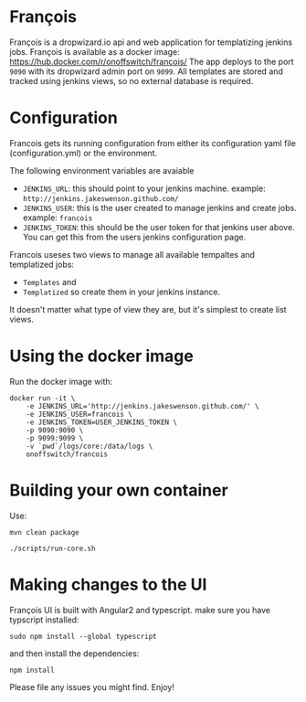 François
=====

François is a dropwizard.io api and web application for templatizing jenkins jobs. François is available as a docker image: https://hub.docker.com/r/onoffswitch/francois/
The app deploys to the port `9090` with its dropwizard admin port on `9099`. 
All templates are stored and tracked using jenkins views, so no external database is required.

Configuration
===

Francois gets its running configuration from either its configuration yaml file (configuration.yml) or the environment. 

The following environment variables are avaiable

- `JENKINS_URL`: this should point to your jenkins machine. example: `http://jenkins.jakeswenson.github.com/`
- `JENKINS_USER`: this is the user created to manage jenkins and create jobs. example: `francois`
- `JENKINS_TOKEN`: this should be the user token for that jenkins user above. You can get this from the users jenkins configuration page.

Francois useses two views to manage all available tempaltes and templatized jobs:

- `Templates` and 
- `Templatized` so create them in your jenkins instance.

It doesn't matter what type of view they are, but it's simplest to create list views.

Using the docker image
=====

Run the docker image with:

```
docker run -it \ 
    -e JENKINS_URL='http://jenkins.jakeswenson.github.com/' \
    -e JENKINS_USER=francois \
    -e JENKINS_TOKEN=USER_JENKINS_TOKEN \
    -p 9090:9090 \
    -p 9099:9099 \
    -v `pwd`/logs/core:/data/logs \
    onoffswitch/francois
```


Building your own container
=====

Use: 

```
mvn clean package

./scripts/run-core.sh
```

Making changes to the UI
=====

François UI is built with Angular2 and typescript. make sure you have typscript installed:
```
sudo npm install --global typescript
```

and then install the dependencies:

```
npm install
```

Please file any issues you might find. Enjoy!
